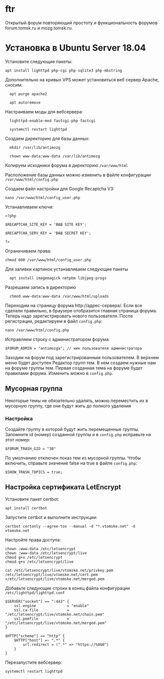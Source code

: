 # ftr

Открытый форум повторяющий простоту и функциональность форумов forum.tomsk.ru и mozg.tomsk.ru.

# Установка в Ubuntu Server 18.04

Установите следующие пакеты:

```
apt install lighttpd php-cgi php-sqlite3 php-mbstring
```

Дополнительно на кривых VPS может установиться веб сервер Apache, сносим:

```
  apt purge apache2
  
  apt autoremove
```

Настраиваем моды для вебсервера:

```
  lighttpd-enable-mod fastcgi-php fastcgi

  systemctl restart lighttpd
```

Создаем директорию для базы данных:

```
  mkdir /var/lib/antimozg

  chown www-data:www-data /var/lib/antimozg
```

Копируем исходники форума в директорию `/var/www/html`

Расположение базы данных можно изменить в файле конфигурации `/var/www/html/config.php`

Создаем файл настройки для Google Recaptcha V3:

```
nano /var/www/html/config_user.php
```

Устанавливаем ключи:

```
<?php

$RECAPTCHA_SITE_KEY = 'ВАШ SITE KEY';

$RECAPTCHA_SERV_KEY = 'ВАШ SECRET KEY';

?>
```

Ограничиваем права:

```
chmod 600 /var/www/html/config_user.php
```

Для заливки картинок устанавливаем следующие пакеты

```
  apt install imagemagick netpbm libjpeg-progs
```

Разрешаем запись в директорию

```
  chmod www-data:www-data /var/www/html/uploads
```

Переходим на страницу форума http://адрес-сервера/. Если все сделали правильно, в браузере отобразится главная страница форума. Теперь надо зарегистрировать нового пользователя. После регистрации, редактируем в файл `config.php`:

```
nano /var/www/html/config.php
```

Исправляем строку с администратором форума:

```
$FORUM_ADMIN = "antimozga"; // ник пользователя администратора
```

Заходим на форум под зарегистрированным пользователем. В верхнем меню будет доступен Редактор групп тем. В нем создаем нужные нам на форуме группы тем. Первая созданная тема на форуме будет правилами форума. Изменить можно в `config.php`.

## Мусорная группа

Некоторые темы не обязательно удалять, можно переместить их в мусорную группу, где они будут жить до полного удаления

### Настройка

Создайте группу в которой будут жить перемещенные группы. Запомните id (номер) созданной группы и в `config.php` исправьте на этот номер:

```
$FORUM_TRASH_GID = "30"
```

По умолчанию отключен показ тем из мусорной группы. Чтобы включить, справьте значение false на true в файле `config.php`:

```
$SHOW_TRASH_TOPICS = true;
```

## Настройка сертификата LetEncrypt

Установите пакет certbot:

```
apt install certbot
```

Запустите certbot и выполните инструкции:

```
certbot certonly --agree-tos --manual -d "*.vtomske.net" -d vtomske.net
```

Настройте права доступа:

```
chown :www-data /etc/letsencrypt
chown :www-data /etc/letsencrypt/live
chmod g+x /etc/letsencrypt
chmod g+x /etc/letsencrypt/live

cat /etc/letsencrypt/live/vtomske.net/privkey.pem /etc/letsencrypt/live/vtomske.net/cert.pem >/etc/letsencrypt/live/vtomske.net/merged.pem
```

Добавьте следующие строки в конец файла конфигурации `/etc/lighttpd/lighttpd.conf`

```
$SERVER["socket"] == ":443" {
    ssl.engine              = "enable"
    ssl.ca-file             = "/etc/letsencrypt/live/vtomske.net/chain.pem"
    ssl.pemfile             = "/etc/letsencrypt/live/vtomske.net/merged.pem"
}

$HTTP["scheme"] == "http" {
    $HTTP["host"] =~ ".*" {
        url.redirect = (".*" => "https://%0$0")
    }
}
```

Перезапустите вебсервер:

```
systemctl restart lighttpd
```

